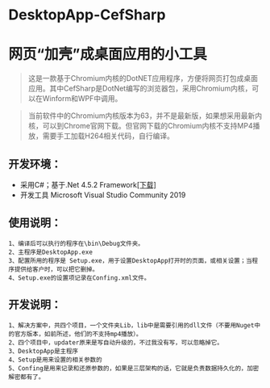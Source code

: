 # DesktopApp-CefSharp
# 网页“加壳”成桌面应用的小工具
> 这是一款基于Chromium内核的DotNET应用程序，方便将网页打包成桌面应用。其中CefSharp是DotNet编写的浏览器包，采用Chromium内核，可以在Winform和WPF中调用。

> 当前软件中的Chromium内核版本为63，并不是最新版，如果想采用最新内核，可以到Chrome官网下载。但官网下载的Chromium内核不支持MP4播放，需要手工加载H264相关代码，自行编译。

## 开发环境：
* 采用C#；基于.Net 4.5.2 Framework<a href="https://www.microsoft.com/en-us/download/details.aspx?id=42642" target="_blank" size=12>[下载]</a>
* 开发工具 Microsoft Visual Studio Community 2019

## 使用说明：
    1、编译后可以执行的程序在\bin\Debug文件夹。
    2、主程序是DesktopApp.exe
    3、配置所用的程序是 Setup.exe，用于设置DesktopApp打开时的页面，或相关设置；当程序提供给客户时，可以把它删掉。
    4、Setup.exe的设置项记录在Confing.xml文件。
## 开发说明：
    1、解决方案中，共四个项目，一个文件夹Lib，lib中是需要引用的dll文件（不要用Nuget中的官方版本，如前所述，他们的不支持mp4播放）。
    2、四个项目中，updater原来是写自动升级的，不过我没有写，可以忽略掉它。
    3、DesktopApp是主程序
    4、Setup是用来设置的相关参数的
    5、Confing是用来记录和还原参数的，如果是三层架构的话，它就是负责数据持久化的，加密解密都有了。